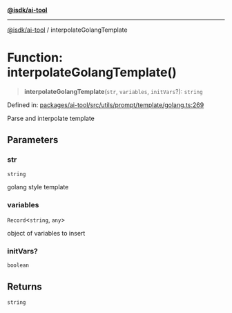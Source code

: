 [**@isdk/ai-tool**](../README.md)

***

[@isdk/ai-tool](../globals.md) / interpolateGolangTemplate

# Function: interpolateGolangTemplate()

> **interpolateGolangTemplate**(`str`, `variables`, `initVars`?): `string`

Defined in: [packages/ai-tool/src/utils/prompt/template/golang.ts:269](https://github.com/isdk/ai-tool.js/blob/077730e62e6c723611b64a587e36b69766741af4/src/utils/prompt/template/golang.ts#L269)

Parse and interpolate template

## Parameters

### str

`string`

golang style template

### variables

`Record`\<`string`, `any`\>

object of variables to insert

### initVars?

`boolean`

## Returns

`string`
